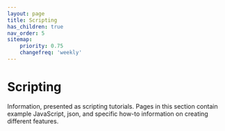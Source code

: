 ```yaml
---
layout: page
title: Scripting
has_children: true
nav_order: 5
sitemap:
    priority: 0.75
    changefreq: 'weekly'
---
```


# Scripting

Information, presented as scripting tutorials. Pages in this section contain example JavaScript, json, and specific how-to information on creating different features.
